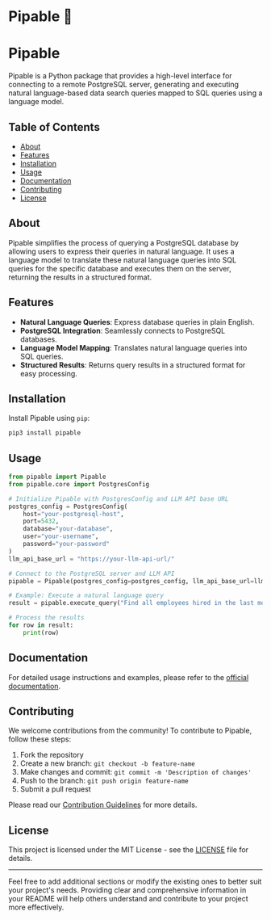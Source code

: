 # Pipable 🧪

# Pipable

Pipable is a Python package that provides a high-level interface for connecting to a remote PostgreSQL server, generating and executing natural language-based data search queries mapped to SQL queries using a language model.

## Table of Contents

- [About](#about)
- [Features](#features)
- [Installation](#installation)
- [Usage](#usage)
- [Documentation](#documentation)
- [Contributing](#contributing)
- [License](#license)

## About

Pipable simplifies the process of querying a PostgreSQL database by allowing users to express their queries in natural language. It uses a language model to translate these natural language queries into SQL queries for the specific database and executes them on the server, returning the results in a structured format.

## Features

- **Natural Language Queries**: Express database queries in plain English.
- **PostgreSQL Integration**: Seamlessly connects to PostgreSQL databases.
- **Language Model Mapping**: Translates natural language queries into SQL queries.
- **Structured Results**: Returns query results in a structured format for easy processing.

## Installation

Install Pipable using `pip`:

```bash
pip3 install pipable
```

## Usage

```python
from pipable import Pipable
from pipable.core import PostgresConfig

# Initialize Pipable with PostgresConfig and LLM API base URL
postgres_config = PostgresConfig(
    host="your-postgresql-host",
    port=5432,
    database="your-database",
    user="your-username",
    password="your-password"
)
llm_api_base_url = "https://your-llm-api-url/"

# Connect to the PostgreSQL server and LLM API
pipable = Pipable(postgres_config=postgres_config, llm_api_base_url=llm_api_base_url)

# Example: Execute a natural language query
result = pipable.execute_query("Find all employees hired in the last month.")

# Process the results
for row in result:
    print(row)
```

## Documentation

For detailed usage instructions and examples, please refer to the [official documentation](https://pipableai.github.io/pipable-docs/).

## Contributing

We welcome contributions from the community! To contribute to Pipable, follow these steps:

1. Fork the repository
2. Create a new branch: `git checkout -b feature-name`
3. Make changes and commit: `git commit -m 'Description of changes'`
4. Push to the branch: `git push origin feature-name`
5. Submit a pull request

Please read our [Contribution Guidelines](CONTRIBUTING.md) for more details.

## License

This project is licensed under the MIT License - see the [LICENSE](LICENSE) file for details.

---

Feel free to add additional sections or modify the existing ones to better suit your project's needs. Providing clear and comprehensive information in your README will help others understand and contribute to your project more effectively.
